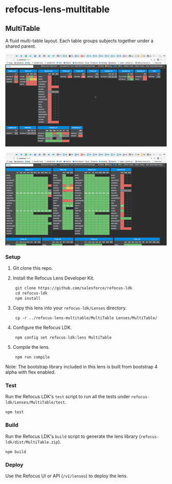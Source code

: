 # refocus-lens-multitable

## MultiTable

A fluid multi-table layout. Each table groups subjects together under a shared parent.

![Sample1](/2017-04-17_15-40-14.png)

![Sample2](/2017-04-17_15-40-25.png)

### Setup

1. Git clone this repo.

1. Install the Refocus Lens Developer Kit.

        git clone https://github.com/salesforce/refocus-ldk
        cd refocus-ldk
        npm install

1. Copy this lens into your `refocus-ldk/Lenses` directory.

        cp -r ../refocus-lens-multitable/MultiTable Lenses/MultiTable/

1. Configure the Refocus LDK.

        npm config set refocus-ldk:lens MultiTable

1. Compile the lens.

        npm run compile

Note: The bootstrap library included in this lens is built from bootstrap 4 alpha with flex enabled.


### Test

Run the Refocus LDK's `test` script to run all the tests under `refocus-ldk/Lenses/MultiTable/test`.

```
npm test
```

### Build

Run the Refocus LDK's `build` script to generate the lens library (`refocus-ldk/dist/MultiTable.zip`).

```
npm build
```

### Deploy

Use the Refocus UI or API (`/v1/lenses`) to deploy the lens.
